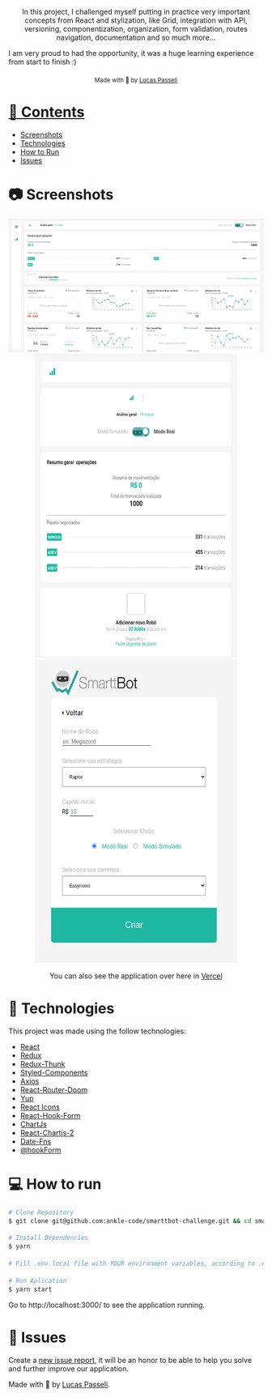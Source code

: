 <p align="center">In this project, 
I challenged myself putting in practice very important concepts from React and stylization, like Grid, integration with API, versioning, componentization, organization, 
form validation, routes navigation, documentation and so much more...

I am very proud to had the opportunity, it was a huge learning experience from start to finish :)

</p>

<div align="center">
  <sub> Made with 💖 by
    <a href="https://github.com/ankle-code">Lucas Passeli
  </sub>
</div>

# 📌 Contents

- [Screenshots](#camera-screenshot)
- [Technologies](#rocket-technologies)
- [How to Run](#computer-how-to-run)
- [Issues](#bug-issues)

# :camera: Screenshots

<div align="center">
   <img src="./screenshots/smarttbot-challenge1.png" width="900px">
   <img src="./screenshots/smarttbot-challenge2.png" width="400px" height="600px">
   <img src="./screenshots/smarttbot-challenge3.png" width="400px" height="600px">
</div>

<p align="center">You can also see the application over here in <a href="https://smarttbot-challenge.vercel.app/">Vercel</a>

</p>

# :rocket: Technologies

This project was made using the follow technologies:

- [React](https://reactjs.org/)
- [Redux](https://redux.js.org/)
- [Redux-Thunk](https://github.com/reduxjs/redux-thunk)
- [Styled-Components](https://styled-components.com/)
- [Axios](https://github.com/axios/axios)
- [React-Router-Doom](https://www.npmjs.com/package/react-router-dom)
- [Yup](https://www.npmjs.com/package/yup)
- [React Icons](https://react-icons.github.io/react-icons/)
- [React-Hook-Form](https://react-hook-form.com/)
- [ChartJs](https://www.chartjs.org/)
- [React-Chartjs-2](https://www.npmjs.com/package/react-chartjs-2)
- [Date-Fns](https://date-fns.org/)
- [@hookForm](https://www.npmjs.com/package/@hookform/resolvers)

# :computer: How to run

```bash
# Clone Repository
$ git clone git@github.com:ankle-code/smarttbot-challenge.git && cd smarttbot-challenge

# Install Dependencies
$ yarn

# Fill .env.local file with YOUR environment variables, according to .env.example file.

# Run Aplication
$ yarn start
```

Go to http://localhost:3000/ to see the application running.

# :bug: Issues

Create a <a href="https://github.com/ankle-code/smarttbot-challenge/issues">new issue report</a>, it will be an honor to be able to help you solve and further improve our application.

Made with 💖 by [Lucas Passeli](https://www.linkedin.com/in/lucas-passeli/).
